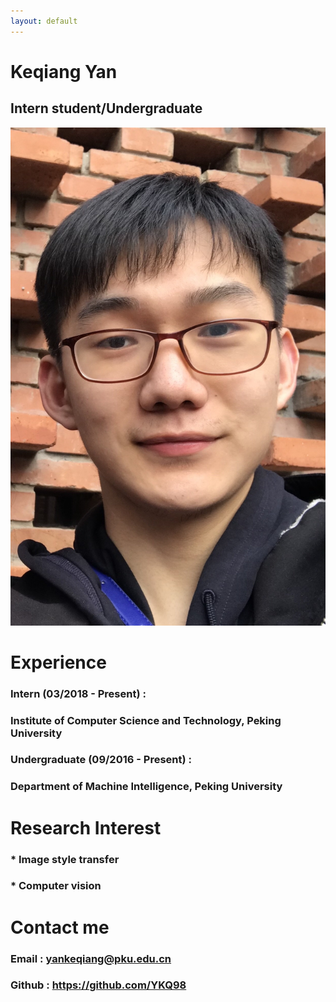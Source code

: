 ```yaml
---
layout: default
---
```


# Keqiang Yan

## Intern student/Undergraduate

![Octocat](./photos/IMG.JPG)




# Experience

### **Intern (03/2018 - Present)** :

### Institute of Computer Science and Technology, Peking University

### **Undergraduate (09/2016 - Present)** :

### Department of Machine Intelligence, Peking University

# Research Interest

### *   Image style transfer
### *   Computer vision

# Contact me

### **Email**  : yankeqiang@pku.edu.cn

### **Github** : https://github.com/YKQ98
